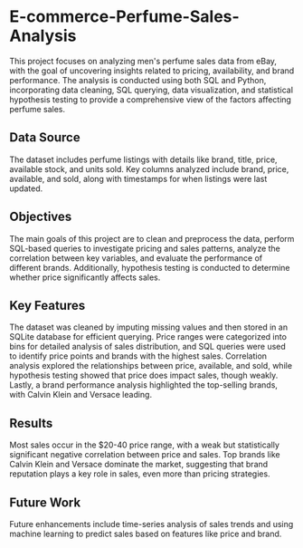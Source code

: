 # E-commerce-Perfume-Sales-Analysis

This project focuses on analyzing men's perfume sales data from eBay, with the goal of uncovering insights related to pricing, availability, and brand performance. The analysis is conducted using both SQL and Python, incorporating data cleaning, SQL querying, data visualization, and statistical hypothesis testing to provide a comprehensive view of the factors affecting perfume sales.

## Data Source
The dataset includes perfume listings with details like brand, title, price, available stock, and units sold. Key columns analyzed include brand, price, available, and sold, along with timestamps for when listings were last updated.

## Objectives
The main goals of this project are to clean and preprocess the data, perform SQL-based queries to investigate pricing and sales patterns, analyze the correlation between key variables, and evaluate the performance of different brands. Additionally, hypothesis testing is conducted to determine whether price significantly affects sales.

## Key Features
The dataset was cleaned by imputing missing values and then stored in an SQLite database for efficient querying. Price ranges were categorized into bins for detailed analysis of sales distribution, and SQL queries were used to identify price points and brands with the highest sales. Correlation analysis explored the relationships between price, available, and sold, while hypothesis testing showed that price does impact sales, though weakly. Lastly, a brand performance analysis highlighted the top-selling brands, with Calvin Klein and Versace leading.

## Results
Most sales occur in the $20-40 price range, with a weak but statistically significant negative correlation between price and sales. Top brands like Calvin Klein and Versace dominate the market, suggesting that brand reputation plays a key role in sales, even more than pricing strategies.

## Future Work
Future enhancements include time-series analysis of sales trends and using machine learning to predict sales based on features like price and brand.
